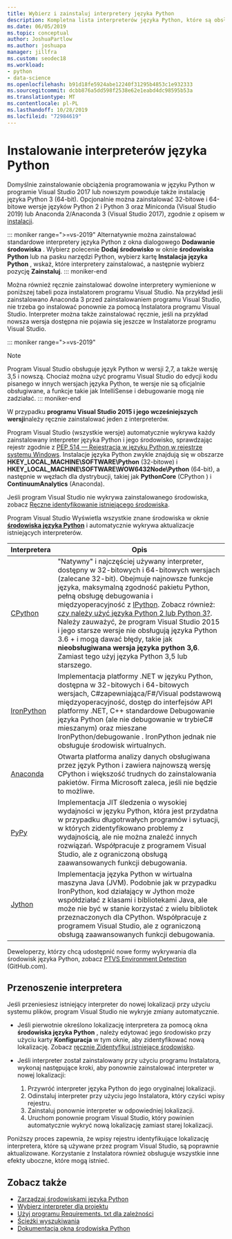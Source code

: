 ```yaml
---
title: Wybierz i zainstaluj interpretery języka Python
description: Kompletna lista interpreterów języka Python, które są obsługiwane w programie Visual Studio z krótkimi instrukcjami dotyczącymi lokalizacji instalacji.
ms.date: 06/05/2019
ms.topic: conceptual
author: JoshuaPartlow
ms.author: joshuapa
manager: jillfra
ms.custom: seodec18
ms.workload:
- python
- data-science
ms.openlocfilehash: b91d18fe5924abe12240f31295b4853c1e932333
ms.sourcegitcommit: dcbb876a5dd598f2538e62e1eabd4dc98595b53a
ms.translationtype: MT
ms.contentlocale: pl-PL
ms.lasthandoff: 10/28/2019
ms.locfileid: "72984619"
---
```

# <a name="install-python-interpreters"></a>Instalowanie interpreterów języka Python

Domyślnie zainstalowanie obciążenia programowania w języku Python w programie Visual Studio 2017 lub nowszym powoduje także instalację języka Python 3 (64-bit). Opcjonalnie można zainstalować 32-bitowe i 64-bitowe wersje języków Python 2 i Python 3 oraz Miniconda (Visual Studio 2019) lub Anaconda 2/Anaconda 3 (Visual Studio 2017), zgodnie z opisem w [instalacji](installing-python-support-in-visual-studio.md).

::: moniker range=">=vs-2019"
Alternatywnie można zainstalować standardowe interpretery języka Python z okna dialogowego **Dodawanie środowiska** . Wybierz polecenie **Dodaj środowisko** w oknie **środowiska Python** lub na pasku narzędzi Python, wybierz kartę **Instalacja języka Python** , wskaż, które interpretery zainstalować, a następnie wybierz pozycję **Zainstaluj**.
::: moniker-end

Można również ręcznie zainstalować dowolne interpretery wymienione w poniższej tabeli poza instalatorem programu Visual Studio. Na przykład jeśli zainstalowano Anaconda 3 przed zainstalowaniem programu Visual Studio, nie trzeba go instalować ponownie za pomocą Instalatora programu Visual Studio. Interpreter można także zainstalować ręcznie, jeśli na przykład nowsza wersja dostępna nie pojawia się jeszcze w Instalatorze programu Visual Studio.

::: moniker range=">=vs-2019"
> [!Note]
> Program Visual Studio obsługuje język Python w wersji 2,7, a także wersję 3,5 i nowszą. Chociaż można użyć programu Visual Studio do edycji kodu pisanego w innych wersjach języka Python, te wersje nie są oficjalnie obsługiwane, a funkcje takie jak IntelliSense i debugowanie mogą nie zadziałać.
::: moniker-end

W przypadku **programu Visual Studio 2015 i jego wcześniejszych wersji**należy ręcznie zainstalować jeden z interpreterów.

Program Visual Studio (wszystkie wersje) automatycznie wykrywa każdy zainstalowany interpreter języka Python i jego środowisko, sprawdzając rejestr zgodnie z [PEP 514 — Rejestracja w języku Python w rejestrze systemu Windows](https://www.python.org/dev/peps/pep-0514/). Instalacje języka Python zwykle znajdują się w obszarze **HKEY_LOCAL_MACHINE\SOFTWARE\Python** (32-bitowe) i **HKEY_LOCAL_MACHINE\SOFTWARE\WOW6432Node\Python** (64-bit), a następnie w węzłach dla dystrybucji, takiej jak **PythonCore** (CPython ) i **ContinuumAnalytics** (Anaconda).

Jeśli program Visual Studio nie wykrywa zainstalowanego środowiska, zobacz [Ręczne identyfikowanie istniejącego środowiska](managing-python-environments-in-visual-studio.md#manually-identify-an-existing-environment).

Program Visual Studio Wyświetla wszystkie znane środowiska w oknie [**środowiska języka Python**](managing-python-environments-in-visual-studio.md#the-python-environments-window) i automatycznie wykrywa aktualizacje istniejących interpreterów.

| Interpretera | Opis |
| --- | --- |
| [CPython](https://www.python.org/) | "Natywny" i najczęściej używany interpreter, dostępny w 32-bitowych i 64-bitowych wersjach (zalecane 32-bit). Obejmuje najnowsze funkcje języka, maksymalną zgodność pakietu Python, pełną obsługę debugowania i międzyoperacyjność z [IPython](https://ipython.org/). Zobacz również: [czy należy użyć języka Python 2 lub Python 3?](https://wiki,python.org/moin/Python2orPython3). Należy zauważyć, że program Visual Studio 2015 i jego starsze wersje nie obsługują języka Python 3.6 + i mogą dawać błędy, takie jak **nieobsługiwana wersja języka python 3,6**. Zamiast tego użyj języka Python 3,5 lub starszego. |
| [IronPython](https://github.com/IronLanguages/ironpython2) | Implementacja platformy .NET w języku Python, dostępna w 32-bitowych i 64-bitowych wersjach, C#zapewniająca/F#/Visual podstawową międzyoperacyjność, dostęp do interfejsów API platformy .NET, C++ standardowe Debugowanie języka Python (ale nie debugowanie w trybieC# mieszanym) oraz mieszane IronPython/debugowanie . IronPython jednak nie obsługuje środowisk wirtualnych. |
| [Anaconda](https://www.continuum.io) | Otwarta platforma analizy danych obsługiwana przez język Python i zawiera najnowszą wersję CPython i większość trudnych do zainstalowania pakietów. Firma Microsoft zaleca, jeśli nie będzie to możliwe. |
| [PyPy](https://www.pypy.org/) | Implementacja JIT śledzenia o wysokiej wydajności w języku Python, która jest przydatna w przypadku długotrwałych programów i sytuacji, w których zidentyfikowano problemy z wydajnością, ale nie można znaleźć innych rozwiązań. Współpracuje z programem Visual Studio, ale z ograniczoną obsługą zaawansowanych funkcji debugowania. |
| [Jython](https://www.jython.org/) | Implementacja języka Python w wirtualna maszyna Java (JVM). Podobnie jak w przypadku IronPython, kod działający w Jython może współdziałać z klasami i bibliotekami Java, ale może nie być w stanie korzystać z wielu bibliotek przeznaczonych dla CPython. Współpracuje z programem Visual Studio, ale z ograniczoną obsługą zaawansowanych funkcji debugowania. |

Deweloperzy, którzy chcą udostępnić nowe formy wykrywania dla środowisk języka Python, zobacz [PTVS Environment Detection](https://github.com/Microsoft/PTVS/wiki/Extensibility-Environments) (GitHub.com).

## <a name="move-an-interpreter"></a>Przenoszenie interpretera

Jeśli przeniesiesz istniejący interpreter do nowej lokalizacji przy użyciu systemu plików, program Visual Studio nie wykryje zmiany automatycznie.

- Jeśli pierwotnie określono lokalizację interpretera za pomocą okna **środowiska języka Python** , należy edytować jego środowisko przy użyciu karty **Konfiguracja** w tym oknie, aby zidentyfikować nową lokalizację. Zobacz [ręcznie Zidentyfikuj istniejące środowisko](managing-python-environments-in-visual-studio.md#manually-identify-an-existing-environment).

- Jeśli interpreter został zainstalowany przy użyciu programu Instalatora, wykonaj następujące kroki, aby ponownie zainstalować interpreter w nowej lokalizacji:

  1. Przywróć interpreter języka Python do jego oryginalnej lokalizacji.
  2. Odinstaluj interpreter przy użyciu jego Instalatora, który czyści wpisy rejestru.
  3. Zainstaluj ponownie interpreter w odpowiedniej lokalizacji.
  4. Uruchom ponownie program Visual Studio, który powinien automatycznie wykryć nową lokalizację zamiast starej lokalizacji.

Poniższy proces zapewnia, że wpisy rejestru identyfikujące lokalizację interpretera, które są używane przez program Visual Studio, są poprawnie aktualizowane. Korzystanie z Instalatora również obsługuje wszystkie inne efekty uboczne, które mogą istnieć.

## <a name="see-also"></a>Zobacz także

- [Zarządzaj środowiskami języka Python](managing-python-environments-in-visual-studio.md)
- [Wybierz interpreter dla projektu](selecting-a-python-environment-for-a-project.md)
- [Użyj programu Requirements. txt dla zależności](managing-required-packages-with-requirements-txt.md)
- [Ścieżki wyszukiwania](search-paths.md)
- [Dokumentacja okna środowiska Python](python-environments-window-tab-reference.md)
